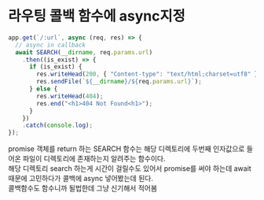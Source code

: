 # 라우팅 콜백 함수에 async지정

```js
app.get(`/:url`, async (req, res) => {
  // async in callback
  await SEARCH(__dirname, req.params.url)
    .then((is_exist) => {
      if (is_exist) {
        res.writeHead(200, { "Content-type": "text/html;charset=utf8" });
        res.sendFile(`${__dirname}/${req.params.url}`);
      } else {
        res.writeHead(404);
        res.end("<h1>404 Not Found<h1>");
      }
    })
    .catch(console.log);
});
```

promise 객체를 return 하는 SEARCH 함수는 해당 디렉토리에 두번째 인자값으로 들어온 파일이 디렉토리에 존재하는지 알려주는 함수이다.  
해당 디렉토리 search 하는게 시간이 걸릴수도 있어서 promise를 써야 하는데 await때문에 고민하다가 콜백에 async 넣어봤는데 된다.  
콜백함수도 함수니까 될법한데 그냥 신기해서 적어봄
